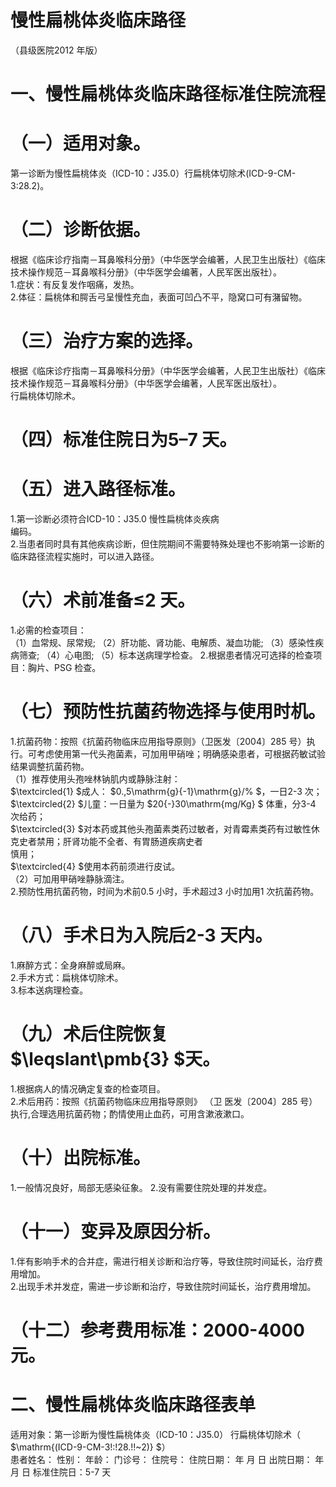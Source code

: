 # 慢性扁桃体炎临床路径  
（县级医院2012 年版）  
# 一、慢性扁桃体炎临床路径标准住院流程  
# （一）适用对象。  
第一诊断为慢性扁桃体炎（ICD-10：J35.0）行扁桃体切除术(ICD-9-CM-3:28.2)。  
# （二）诊断依据。  
根据《临床诊疗指南－耳鼻喉科分册》（中华医学会编著，人民卫生出版社）《临床技术操作规范－耳鼻喉科分册》（中华医学会编著，人民军医出版社）。  
1.症状：有反复发作咽痛，发热。  
2.体征：扁桃体和腭舌弓呈慢性充血，表面可凹凸不平，隐窝口可有潴留物。  
# （三）治疗方案的选择。  
根据《临床诊疗指南－耳鼻喉科分册》（中华医学会编著，人民卫生出版社）《临床技术操作规范－耳鼻喉科分册》（中华医学会编著，人民军医出版社）。  
行扁桃体切除术。  
# （四）标准住院日为5–7 天。  
# （五）进入路径标准。  
1.第一诊断必须符合ICD-10：J35.0 慢性扁桃体炎疾病  
编码。  
2.当患者同时具有其他疾病诊断，但住院期间不需要特殊处理也不影响第一诊断的临床路径流程实施时，可以进入路径。  
# （六）术前准备≤2 天。  
1.必需的检查项目：  
（1）血常规、尿常规; （2）肝功能、肾功能、电解质、凝血功能; （3）感染性疾病筛查; （4）心电图; （5）标本送病理学检查。 2.根据患者情况可选择的检查项目：胸片、PSG 检查。  
# （七）预防性抗菌药物选择与使用时机。  
1.抗菌药物：按照《抗菌药物临床应用指导原则》（卫医发〔2004〕285 号）执行。可考虑使用第一代头孢菌素，可加用甲硝唑；明确感染患者，可根据药敏试验结果调整抗菌药物。  
（1）推荐使用头孢唑林钠肌内或静脉注射：  
$\textcircled{1} $成人： $0.\,5\mathrm{g}{-1}\mathrm{g}/\% $，一日2-3 次；  
$\textcircled{2} $儿童：一日量为 $20{-}30\mathrm{mg/Kg} $ 体重，分3-4 次给药；  
$\textcircled{3} $对本药或其他头孢菌素类药过敏者，对青霉素类药有过敏性休克史者禁用；肝肾功能不全者、有胃肠道疾病史者  
慎用；  
$\textcircled{4} $使用本药前须进行皮试。  
（2）可加用甲硝唑静脉滴注。  
2.预防性用抗菌药物，时间为术前0.5 小时，手术超过3 小时加用1 次抗菌药物。  
# （八）手术日为入院后2-3 天内。  
1.麻醉方式：全身麻醉或局麻。  
2.手术方式：扁桃体切除术。  
3.标本送病理检查。  
# （九）术后住院恢复 $\leqslant\pmb{3} $天。  
1.根据病人的情况确定复查的检查项目。  
2.术后用药：按照《抗菌药物临床应用指导原则》 （卫 医发〔2004〕285 号）执行,合理选用抗菌药物；酌情使用止血药，可用含漱液漱口。  
# （十）出院标准。  
1.一般情况良好，局部无感染征象。 2.没有需要住院处理的并发症。  
# （十一）变异及原因分析。  
1.伴有影响手术的合并症，需进行相关诊断和治疗等，导致住院时间延长，治疗费用增加。  
2.出现手术并发症，需进一步诊断和治疗，导致住院时间延长，治疗费用增加。  
# （十二）参考费用标准：2000-4000 元。  
#     二、慢性扁桃体炎临床路径表单  
适用对象：第一诊断为慢性扁桃体炎（ICD-10：J35.0） 行扁桃体切除术（ $\mathrm{(ICD-9-CM-3\!:\!28.\!\!~2)} $）  
患者姓名：             性别：     年龄：    门诊号：      住院号：             住院日期：    年    月    日  出院日期：    年    月    日   标准住院日：5-7 天  
